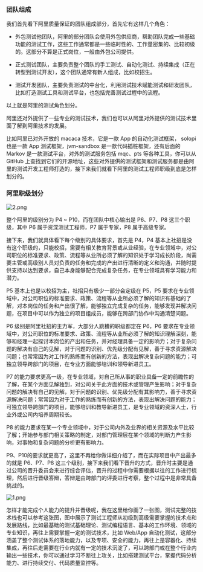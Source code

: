### 团队组成

我们首先看下阿里质量保证的团队组成部分，首先它有这样几个角色：

* 外包测试他团队，阿里的部分团队会使用外包供应商，帮助团队完成一些基础功能的测试工作，这些工作通常都是一些临时性的、工作量密集的、比较初级的。这部分不算是正式岗位，一般由外包公司提供。

* 正式测试团队，主要负责整个团队的手工测试、自动化测试、持续集成（正在转型到测试开发），这个团队通常有新人组成，比如校招生。

* 测试开发团队，主要负责测试的中台化，利用测试技术赋能测试和研发团队，比如打造测试工具和测试平台，也包括完善测试过程中的流程。

以上就是阿里的测试角色划分。

阿里还对外提供了一些专业的测试技术，我们也可以从阿里对外提供的测试技术里面了解到阿里技术的发展。

比如阿里已对外开放的 macaca 技术，它是一款 App 的自动化测试框架， solopi 也是一款 App 测试框架，jvm-sandbox 是一款代码插桩框架，还有后面的 Markov 是一款测试平台，对外的测试服务包括 mqc、pts 等各种工具，你可以从 GitHub 上查找到它们的开源地址，这些对外提供的测试框架和测试服务都是由阿里的测试开发工程师打造的，接下来我们就看下阿里的测试工程师职级到底是怎样划分的。

### 阿里职级划分

![2.png](https://s0.lgstatic.com/i/image/M00/26/53/Ciqc1F7xz6iAJvfYAAD0ynjbRb4494.png)

整个阿里的级别分为 P4 \~ P10，而在团队中核心输出是 P6、P7、P8 这三个职级，其中 P6 属于资深测试工程师，P7 属于专家，P8 属于高级专家。

接下来，我们就具体看下每个级别的具体要求，首先是 P4，P4 基本上社招是没有这个职级的，只能校招，需要有相关教育背景或从业经验，在专业领域中，对公司职位的标准要求、政策、流程等从业所必须了解的知识处于学习成长阶段，尚需要主管或高级别人员对负责的任务和完成的产出进行清晰的定义和沟通，并随时提供支持以达到要求，自己本身能够配合完成复杂任务，在专业领域具有学习能力和潜力。

P5 基本上也是以校招为主，社招只有极少一部分会定级在 P5，P5 要求在专业领域中，对公司职位的标准要求、政策、流程等从业所必须了解的知识有基础的了解，对本岗位的任务和产出很了解，能够独立完成复杂的任务，能够发现并解决问题，在项目中可以作为独立的项目组成员，能够在跨部门协作中沟通清楚问题。

P6 级别是阿里社招的主力军，大部分人跳槽的职级都定在 P6，P6 要求在专业领域中，对公司职位的标准要求、政策、流程等从业所必须了解的知识理解深刻，能够和经理一起探讨本岗位的产出和任务，并对经理具备一定的影响力；对于复杂问题的解决有自己的见解，对于问题的识别、优先级分配有见解，善于寻求资源解决问题；也常常因为对工作的熟练而有创新的方法，表现出解决复杂问题的能力；可独立领导跨部门的项目，在专业方面能够培训和领导新进员工。

P7 的能力要求更高一级，在专业领域，对自己所从事的职业具备一定的前瞻性的了解，在某个方面见解独到，对公司关于此方面的技术或管理产生影响；对于复杂问题的解决有自己的见解，对于问题的识别、优先级分配有其影响力，善于寻求资源解决问题；常常因为对于工作的熟练而有创新的方法，表现出解决问题的能力；可独立领导跨部门的项目，能够培训和教导新进员工，是专业领域的资深人士，行业外或公司内培养周期较长。

P8 的能力要求在某一个专业领域中，对于公司内外及业界的相关资源及水平比较了解；开始参与部门相关策略的制定，对部门管理层在某个领域的判断力产生影响，对事物和复杂问题的分析更有影响力。

P9、P10的要求就更高了，这里不再给你做详细介绍了，而在实际项目中产出最多的就是 P6、P7、P8 这三个级别，接下来我们看下晋升的方式，晋升时主要是通过公司的晋升委员会来进行综合评估，晋升的过程中你需要根据以往的工作进行梳理，然后进行晋级答辩，答辩是由跨部门的评委进行考察，整个过程中是非常具备挑战的。

![1.png](https://s0.lgstatic.com/i/image/M00/26/5E/CgqCHl7xz7mARh09AA6ND4pQ81M594.png)

怎样才能完成个人能力的提升并晋级呢，我在这里给你画了一张图，测试完整的技术栈也可以参考这张图，图中展示了测试工程师从初级到高级需要掌握的技术点和发展路线，比如最基础的测试基础理论、测试编程语言、基本的工作环境、领域的专业知识，再往上需要掌握一定的测试技术，比如 Web/App 自动化测试，这部分涵盖了整个测试体系的落地能力，以及专项、安全的能力，再往上是容器化、持续集成，再往后走需要在行业内就有一定的技术沉淀了，可以跨部门或在整个行业内输出一些技术，你可以通过学习不断往上攻关，比如搭建测试平台，掌握代码分析能力、进行持续交付、代码质量监控等。
